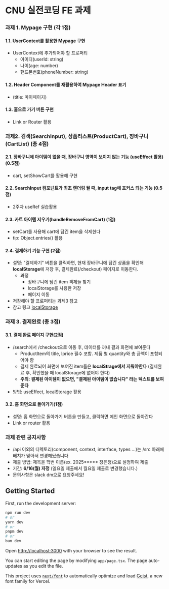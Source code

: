 # CNU 실전코딩 FE 과제

### 과제 1. Mypage 구현 (각 1점)

#### 1.1. UserContext를 활용한 Mypage 구현

- UserContext에 추가되어야 할 프로퍼티
  - 아이디(userId: string)
  - 나이(age: number)
  - 핸드폰번호(phoneNumber: string)

#### 1.2. Header Component를 재활용하여 Mypage Header 표기

- (title: 마이페이지)

#### 1.3. 홈으로 가기 버튼 구현

- Link or Router 활용

### 과제2. 검색(SearchInput), 상품리스트(ProductCart), 장바구니(CartList) (총 4점)

#### 2.1. 장바구니에 아이템이 없을 때, 장바구니 영역이 보이지 않는 기능 (useEffect 활용) (0.5점)

- cart, setShowCart를 활용해 구현

#### 2.2. SearchInput 컴포넌트가 최초 렌더링 될 때, input tag에 포커스 되는 기능 (0.5점)

- 2주차 useRef 실습활용

#### 2.3. 카트 아이템 지우기(handleRemoveFromCart) (1점)

- setCart를 사용해 cart에 담긴 item을 삭제한다
- tip: Object.entries() 활용

#### 2.4. 결제하기 기능 구현 (2점)

- 설명: "결제하기" 버튼을 클릭하면, 현재 장바구니에 담긴 상품을 확인해 **localStorage**에 저장 후, 결제완료(/checkout) 페이지로 이동한다.
  - 과정
    - 장바구니에 담긴 item 객체들 찾기
    - localStorage를 사용한 저장
    - 페이지 이동
- 저장해야 할 프로퍼티는 과제3 참고
- 참고 링크 [localStorage](https://developer.mozilla.org/ko/docs/Web/API/Window/localStorage)

### 과제 3. 결제완료 (총 3점)

#### 3.1. 결제 완료 페이지 구현(2점)

- /search에서 /checkout으로 이동 후, 데이터를 꺼내 결과 화면에 보여준다
  - ProductItem의 title, lprice 필수 포함. 제품 별 quantity와 총 금액이 포함되어야 함
  - 결제 완료되어 화면에 보여진 item들은 **localStrage에서 지워야한다** (결제완료 후, 확인했을 때 localStorage에 없어야 한다)
  - **주의: 결제된 아이템이 없으면, "결제된 아이템이 없습니다" 라는 텍스트를 보여준다**
- 방법: useEffect, localStorage 활용

#### 3.2. 홈 화면으로 돌아가기(1점)

- 설명: 홈 화면으로 돌아가기 버튼을 만들고, 클릭하면 메인 화면으로 돌아간다
- Link or router 활용

### 과제 관련 공지사항

- /api 이외의 디렉토리(component, context, interface, types ...)는 /src 아래에 배치가 맞아서 변경해뒀습니다
- 제출 방법: 제목을 학번 이름(ex. 2025**\*** 장은정)으로 설정하여 제출
- 기간: **6/16(월) 자정** (일요일 제출에서 월요일 제출로 변경했습니다.)
- 문의사항은 slack dm으로 요청주세요!

## Getting Started

First, run the development server:

```bash
npm run dev
# or
yarn dev
# or
pnpm dev
# or
bun dev
```

Open [http://localhost:3000](http://localhost:3000) with your browser to see the result.

You can start editing the page by modifying `app/page.tsx`. The page auto-updates as you edit the file.

This project uses [`next/font`](https://nextjs.org/docs/app/building-your-application/optimizing/fonts) to automatically optimize and load [Geist](https://vercel.com/font), a new font family for Vercel.
